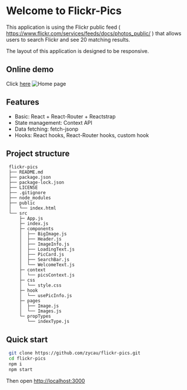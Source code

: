 # Welcome to Flickr-Pics

This application is using the Flickr public feed ( https://www.flickr.com/services/feeds/docs/photos_public/ ) that allows users to search Flickr and see 20 matching results.

The layout of this application is designed to be responsive.

## Online demo

Click [here]()
![Home page](https://yucheng.yz.id.au/flickr-pics/homepage.jpg)

## Features

* Basic: React + React-Router + Reactstrap
* State management: Context API
* Data fetching: fetch-jsonp
* Hooks: React hooks, React-Router hooks, custom hook

## Project structure

```
 flickr-pics
 ├── README.md
 ├── package.json
 ├── package-lock.json
 ├── LICENSE
 ├── .gitignore
 ├── node_modules
 ├── public
 │   └── index.html
 └── src
     ├─ App.js
     ├─ index.js
     ├─ components
     │  ├── BigImage.js
     │  ├── Header.js
     │  ├── ImageInfo.js
     │  ├── LoadingText.js
     │  ├── PicCard.js
     │  ├── SearchBar.js
     │  └── WelcomeText.js
     ├─ context
     │  └── picsContext.js
     ├─ css
     │  └── style.css
     ├─ hook
     │  └── usePicInfo.js
     ├─ pages
     │  ├── Image.js
     │  └── Images.js
     └─ propTypes
        └── indexType.js
```

## Quick start

```sh
 git clone https://github.com/zycau/flickr-pics.git
 cd flickr-pics
 npm i
 npm start
 ```

Then open [http://localhost:3000](http://localhost:3000)









